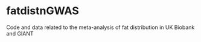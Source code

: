 # fatdistnGWAS
Code and data related to the meta-analysis of fat distribution in UK Biobank and GIANT

